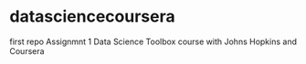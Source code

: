 datasciencecoursera
===================

first repo Assignmnt 1 Data Science Toolbox course with Johns Hopkins and Coursera
